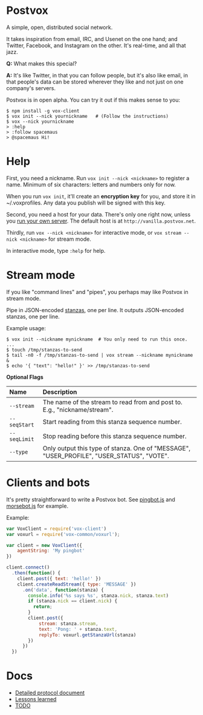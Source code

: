 Postvox
==========
A simple, open, distributed social network.

It takes inspiration from email, IRC, and Usenet on the one hand; and Twitter,
Facebook, and Instagram on the other.  It's real-time, and all that jazz.

**Q:** What makes this special?

**A:** It's like Twitter, in that you can follow people, but it's also like
email, in that people's data can be stored wherever they like and not just on
one company's servers.

Postvox is in open alpha.  You can try it out if this makes sense to you:

    $ npm install -g vox-client
    $ vox init --nick yournickname   # (Follow the instructions)
    $ vox --nick yournickname
    > :help
    > :follow spacemaus
    > @spacemaus Hi!


Help
=======
First, you need a nickname.  Run `vox init --nick <nickname>` to register a
name. Minimum of six characters: letters and numbers only for now.

When you run `vox init`, it'll create an **encryption key** for you, and store
it in ~/.voxprofiles.  Any data you publish will be signed with this key.

Second, you need a host for your data.  There's only one right now, unless you
[run your own server](vox-server/README.md).  The default host is at
`http://vanilla.postvox.net`.

Thirdly, run `vox --nick <nickname>` for interactive mode, or
`vox stream --nick <nickname>` for stream mode.

In interactive mode, type `:help` for help.


Stream mode
==============
If you like "command lines" and "pipes", you perhaps may like Postvox in stream
mode.

Pipe in JSON-encoded [stanzas](./Protocol.md#5-stanzas), one per line.  It
outputs JSON-encoded stanzas, one per line.

Example usage:

    $ vox init --nickname mynickname  # You only need to run this once.
    ...
    $ touch /tmp/stanzas-to-send
    $ tail -n0 -f /tmp/stanzas-to-send | vox stream --nickname mynickname &
    $ echo '{ "text": "hello!" }' >> /tmp/stanzas-to-send


**Optional Flags**

Name | Description
:----|:-----------
`--stream` | The name of the stream to read from and post to.  E.g., "nickname/stream".
`--seqStart` | Start reading from this stanza sequence number.
`--seqLimit` | Stop reading before this stanza sequence number.
`--type` | Only output this type of stanza.  One of "MESSAGE", "USER_PROFILE", "USER_STATUS", "VOTE".


Clients and bots
===================
It's pretty straightforward to write a Postvox bot.  See [pingbot.js](./vox-client/examples/pingbot.js) and [morsebot.js](./vox-client/examples/morsebot.js) for example.

Example:

```js
var VoxClient = require('vox-client')
var voxurl = require('vox-common/voxurl');

var client = new VoxClient({
    agentString: 'My pingbot'
})

client.connect()
  .then(function() {
    client.post({ text: 'hello!' })
    client.createReadStream({ type: 'MESSAGE' })
      .on('data', function(stanza) {
        console.info('%s says %s', stanza.nick, stanza.text)
        if (stanza.nick == client.nick) {
          return;
        }
        client.post({
            stream: stanza.stream,
            text: 'Pong: ' + stanza.text,
            replyTo: voxurl.getStanzaUrl(stanza)
        })
      })
  })
```


Docs
=======
- [Detailed protocol document](Protocol.md)
- [Lessons learned](Lessons-learned.md)
- [TODO](TODO.md)
